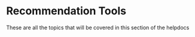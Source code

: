 # Recommendation Tools

These are all the topics that will be covered in this section of the helpdocs
